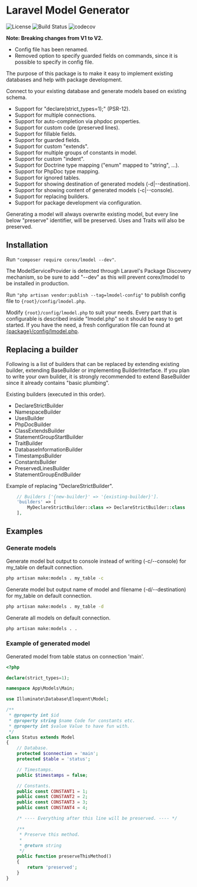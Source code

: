 # Laravel Model Generator

![License](https://img.shields.io/packagist/l/corex/lmodel.svg)
![Build Status](https://travis-ci.org/corex/lmodel.svg?branch=master)
![codecov](https://codecov.io/gh/corex/lmodel/branch/master/graph/badge.svg)

**Note: Breaking changes from V1 to V2.**
- Config file has been renamed.
- Removed option to specify guarded fields on commands, since it is possible to specify in config file.

The purpose of this package is to make it easy to implement existing databases and help with package development.

Connect to your existing database and generate models based on existing schema.
- Support for "declare(strict_types=1);" (PSR-12).
- Support for multiple connections.
- Support for auto-completion via phpdoc properties.
- Support for custom code (preserved lines).
- Support for fillable fields.
- Support for guarded fields.
- Support for custom "extends".
- Support for multiple groups of constants in model.
- Support for custom "indent".
- Support for Doctrine type mapping ("enum" mapped to "string", ...).
- Support for PhpDoc type mapping.
- Support for ignored tables.
- Support for showing destination of generated models (-d|--destination).
- Support for showing content of generated models (-c|--console).
- Support for replacing builders.
- Support for package development via configuration.

Generating a model will always overwrite existing model, but every line
below "preserve" identifier, will be preserved. Uses and Traits will also be preserved.


## Installation
Run ```"composer require corex/lmodel --dev"```.

The ModelServiceProvider is detected through Laravel's Package Discovery mechanism, so be sure
to add "--dev" as this will prevent corex/lmodel to be installed in production.

Run ```"php artisan vendor:publish --tag=lmodel-config"``` to publish config file to ```{root}/config/lmodel.php```.

Modify ```{root}/config/lmodel.php``` to suit your needs.
Every part that is configurable is described inside "lmodel.php" so it should be easy to get started.
If you have the need, a fresh configuration file can found at [{package}/config/lmodel.php](config/lmodel.php).


## Replacing a builder
Following is a list of builders that can be replaced by extending existing
builder, extending BaseBuilder or implementing BuilderInterface. If you plan
to write your own builder, it is strongly recommended to extend BaseBuilder
since it already contains "basic plumbing".

Existing builders (executed in this order).
- DeclareStrictBuilder
- NamespaceBuilder
- UsesBuilder
- PhpDocBuilder
- ClassExtendsBuilder
- StatementGroupStartBuilder
- TraitBuilder
- DatabaseInformationBuilder
- TimestampsBuilder
- ConstantsBuilder
- PreservedLinesBuilder
- StatementGroupEndBuilder

Example of replacing "DeclareStrictBuilder".
```php
    // Builders ['{new-builder}' => '{existing-builder}'].
    'builders' => [
        MyDeclareStrictBuilder::class => DeclareStrictBuilder::class
    ],
```


## Examples

### Generate models
Generate model but output to console instead of writing (-c/--console) for my_table on default connection.
```bash
php artisan make:models . my_table -c
```

Generate model but output name of model and filename (-d/--destination) for my_table on default connection.
```bash
php artisan make:models . my_table -d
```

Generate all models on default connection.
```bash
php artisan make:models . .
```

### Example of generated model
Generated model from table status on connection 'main'.

```php
<?php

declare(strict_types=1);

namespace App\Models\Main;

use Illuminate\Database\Eloquent\Model;

/**
 * @property int $id
 * @property string $name Code for constants etc.
 * @property int $value Value to have fun with.
 */
class Status extends Model
{
    // Database.
    protected $connection = 'main';
    protected $table = 'status';

    // Timestamps.
    public $timestamps = false;

    // Constants.
    public const CONSTANT1 = 1;
    public const CONSTANT2 = 2;
    public const CONSTANT3 = 3;
    public const CONSTANT4 = 4;

    /* ---- Everything after this line will be preserved. ---- */

    /**
     * Preserve this method.
     *
     * @return string
     */
    public function preserveThisMethod()
    {
        return 'preserved';
    }
}
```
